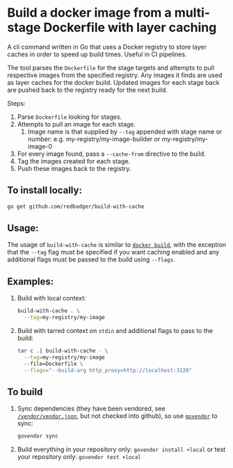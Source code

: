 # Build a docker image from a multi-stage Dockerfile with layer caching

A cli command written in Go that uses a Docker registry to store layer caches in order to speed up build times. Useful in CI pipelines.

The tool parses the `Dockerfile` for the stage targets and attempts to pull respective images from the specified registry. Any images it finds are used as layer caches for the docker build. Updated images for each stage back are pushed back to the registry ready for the next build.

Steps:

1.  Parse `Dockerfile` looking for stages.
1.  Attempts to pull an image for each stage.
    1.  Image name is that supplied by `--tag` appended with stage name or number: e.g. my-registry/my-image-builder or my-registry/my-image-0
1.  For every image found, pass a `--cache-from` directive to the build.
1.  Tag the images created for each stage.
1.  Push these images back to the registry.

## To install locally:

```bash
go get github.com/redbadger/build-with-cache
```

## Usage:

The usage of `build-with-cache` is similar to [`docker build`](https://docs.docker.com/engine/reference/commandline/build/), with the exception that the `--tag` flag must be specified if you want caching enabled and any additional flags must be passed to the build using `--flags`.

## Examples:

1.  Build with local context:

    ```bash
    build-with-cache . \
      --tag=my-registry/my-image
    ```

1.  Build with tarred context on `stdin` and additional flags to pass to the build:

    ```bash
    tar c .| build-with-cache - \
      --tag=my-registry/my-image
      --file=Dockerfile \
      --flags="--build-arg http_proxy=http://localhost:3128"
    ```

## To build

1.  Sync dependencies (they have been vendored, see [`/vendor/vendor.json`](vendor/vendor.json), but not checked into github), so use [`govendor`](https://github.com/kardianos/govendor) to sync:

    ```bash
    govendor sync
    ```

1.  Build everything in your repository only: `govendor install +local` or test your repository only: `govendor test +local`
